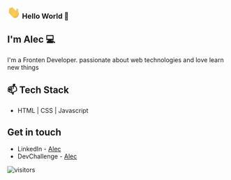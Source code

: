 ### <img src="https://raw.githubusercontent.com/ABSphreak/ABSphreak/master/gifs/Hi.gif" width="30px"> Hello World 👋
## I'm Alec 💻
I'm a Fronten Developer. passionate about web technologies and love learn new things

## 📫 Tech Stack

* HTML | CSS | Javascript

## Get in touch
- LinkedIn - [Alec](https://www.linkedin.com/in/brandon-alexei-alvarez-ab5b53173/)
- DevChallenge - [Alec](https://portfolio.devchallenges.io/AlecANL)


![visitors](https://visitor-badge.glitch.me/badge?page_id=AlecANL/AlecANL)
<!--
**AlecANL/AlecANL** is a ✨ _special_ ✨ repository because its `README.md` (this file) appears on your GitHub profile.

-->
